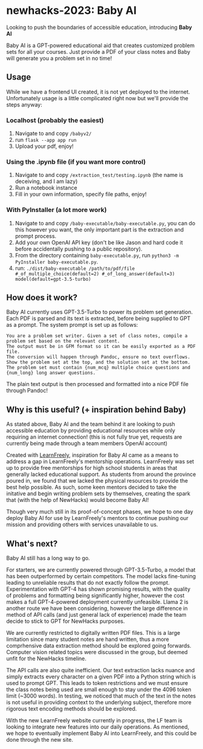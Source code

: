 # newhacks-2023: Baby AI

Looking to push the boundaries of accessible education, introducing **Baby AI**

Baby AI is a GPT-powered educational aid that creates customized problem sets for all your courses. Just provide a PDF of your class notes and Baby will generate you a problem set in no time! 

## Usage

While we have a frontend UI created, it is not yet deployed to the internet. Unfortunately usage is a little complicated right now but we'll provide the steps anyway:

### Localhost (probably the easiest)

  1. Navigate to and copy `/babyv2/`
  2. run `flask --app app run`
  3. Upload your pdf, enjoy!

### Using the .ipynb file (if you want more control)

  1. Navigate to and copy `/extraction_test/testing.ipynb` (the name is deceiving, and I am lazy)
  2. Run a notebook instance
  3. Fill in your own information, specify file paths, enjoy!

### With PyInstaller (a lot more work)

  1. Navigate to and copy `/baby-executable/baby-executable.py`, you can do this however you want, the only important part is the extraction and prompt process.
  3. Add your own OpenAI API key (don't be like Jason and hard code it before accidentally pushing to a public repository).
  4. From the directory containing `baby-executable.py`, run `python3 -m PyInstaller baby-executable.py`.
  5. run: `./dist/baby-executable /path/to/pdf/file #_of_multiple_choice(default=2) #_of_long_answer(default=3) model(default=gpt-3.5-turbo)`

## How does it work?

Baby AI currently uses GPT-3.5-Turbo to power its problem set generation. Each PDF is parsed and its text is extracted, before being supplied to GPT as a prompt. The system prompt is set up as follows:

```
You are a problem set writer. Given a set of class notes, compile a problem set based on the relevant content. 
The output must be in GFM format so it can be easily exported as a PDF file. 
The conversion will happen through Pandoc, ensure no text overflows.
Show the problem set at the top, and the solution set at the bottom.
The problem set must contain {num_mcq} multiple choice questions and {num_long} long answer questions.
```

The plain text output is then processed and formatted into a nice PDF file through Pandoc!

## Why is this useful? (+ inspiration behind Baby)

As stated above, Baby AI and the team behind it are looking to push accessible education by providing educational resources while only requiring an internet connection! (this is not fully true yet, requests are currently being made through a team members OpenAI account)

Created with [LearnFreely](https://learnfreely.ca), inspiration for Baby AI came as a means to address a gap in LearnFreely's mentorship operations. LearnFreely was set up to provide free mentorships for high school students in areas that generally lacked educational support. As students from around the province poured in, we found that we lacked the physical resources to provide the best help possible. As such, some keen mentors decided to take the initative and begin writing problem sets by themselves, creating the spark that (with the help of NewHacks) would become Baby AI!

Though very much still in its proof-of-concept phases, we hope to one day deploy Baby AI for use by LearnFreely's mentors to continue pushing our mission and providing others with services unavailable to us. 

## What's next?

Baby AI still has a long way to go.

For starters, we are currently powered through GPT-3.5-Turbo, a model that has been outperformed by certain competitors. The model lacks fine-tuning leading to unreliable results that do not exactly follow the prompt. Experimentation with GPT-4 has shown promising results, with the quality of problems and formatting being significantly higher, however the cost makes a full GPT-4-powered deployment currently unfeasible. Llama 2 is another route we have been considering, however the large difference in method of API calls (and just general lack of experience) made the team decide to stick to GPT for NewHacks purposes. 

We are currently restricted to digitally written PDF files. This is a large limitation since many student notes are hand written, thus a more comprhensive data extraction method should be explored going forwards. Computer vision related topics were discussed in the group, but deemed unfit for the NewHacks timeline.

The API calls are also quite inefficient. Our text extraction lacks nuance and simply extracts every character on a given PDF into a Python string which is used to prompt GPT. This leads to token restrictions and we must ensure the class notes being used are small enough to stay under the 4096 token limit (~3000 words). In testing, we noticed that much of the text in the notes is not useful in providing context to the underlying subject, therefore more rigorous text encoding methods should be explored. 

With the new LearnFreely website currently in progress, the LF team is looking to integrate new features into our daily operations. As mentioned, we hope to eventually implement Baby AI into LearnFreely, and this could be done through the new site.
